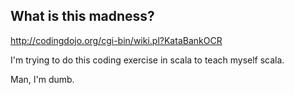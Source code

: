 ## What is this madness?

http://codingdojo.org/cgi-bin/wiki.pl?KataBankOCR

I'm trying to do this coding exercise in scala to teach myself scala.

Man, I'm dumb.